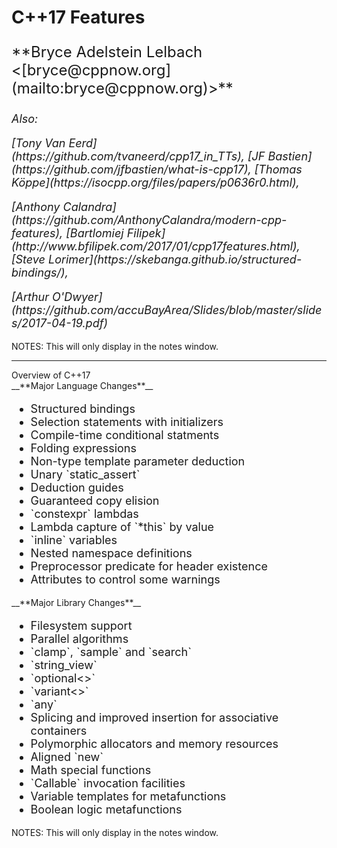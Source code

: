 # C++17 Features 

<p style="font-size: 24px;">
**Bryce Adelstein Lelbach &lt;[bryce@cppnow.org](mailto:bryce@cppnow.org)&gt;**</small>
</p>

<i>
<p style="font-size: 18px;">
Also:
</p>

<p style="font-size: 18px;">
[Tony Van Eerd](https://github.com/tvaneerd/cpp17_in_TTs),
[JF Bastien](https://github.com/jfbastien/what-is-cpp17),
[Thomas K&ouml;ppe](https://isocpp.org/files/papers/p0636r0.html),
</p>

<p style="font-size: 18px;">
[Anthony Calandra](https://github.com/AnthonyCalandra/modern-cpp-features),
[Bartlomiej Filipek](http://www.bfilipek.com/2017/01/cpp17features.html),
[Steve Lorimer](https://skebanga.github.io/structured-bindings/),
</p>

<p style="font-size: 18px;">
[Arthur O'Dwyer](https://github.com/accuBayArea/Slides/blob/master/slides/2017-04-19.pdf)
</p>
</i>

NOTES:
This will only display in the notes window.

---

<div class="slide-title">Overview of C++17</div>

<div class='left'>
__**Major Language Changes**__

<ul style='font-size: 18px;'>
<li>Structured bindings</li>                         <!-- `auto [a, b, c] = S` -->
<li>Selection statements with initializers</li>      <!-- `if`/`switch (`<i><code>init</code></i>`;` <i><code>cond</code></i>`)`) -->
<li>Compile-time conditional statments</li>          <!-- `if constexpr` -->
<li>Folding expressions</li>                         <!-- `(args + ...)` -->
<li>Non-type template parameter deduction</li>       <!-- `template <auto N>` -->
<li>Unary `static_assert`</li>                       <!-- `static_assert(`<i><code>expr</code></i>`)` -->
<li>Deduction guides</li>                            <!-- ??? -->
<li>Guaranteed copy elision</li>                     <!-- ??? -->
<li>`constexpr` lambdas</li>                         <!-- ??? -->
<li>Lambda capture of `*this` by value</li>          <!-- ??? -->
<li>`inline` variables</li>                          <!-- ??? -->
<li>Nested namespace definitions</li>                <!-- `namespace A::B::C {}` -->
<li>Preprocessor predicate for header existence</li> <!-- <span class="hljs-override hljs-meta">__has_include</span> -->
<li>Attributes to control some warnings</li>         <!-- `[[fallthrough]]`, `[[nodiscard]]` and `[[maybe_unused]]` -->
</ul>
</div>

<div class='right'>
__**Major Library Changes**__

<ul style='font-size: 18px;'>
<li>Filesystem support</li>                                         <!-- ??? -->
<li>Parallel algorithms</li>                                        <!-- ??? -->
<li>`clamp`, `sample` and `search`</li>                             <!-- ??? -->
<li>`string_view`</li>                                              <!-- ??? -->
<li>`optional<>`</li>                                               <!-- ??? -->
<li>`variant<>`</li>                                                <!-- ??? -->
<li>`any`</li>                                                      <!-- ??? -->
<li>Splicing and improved insertion for associative containers</li> <!-- ??? -->
<li>Polymorphic allocators and memory resources</li>                <!-- ??? -->
<li>Aligned `new`</li>                                              <!-- ??? -->
<li>Math special functions</li>                                     <!-- ??? -->
<li>`Callable` invocation facilities</li>                           <!-- `invoke`, `apply` and `is_callable<>` -->
<li>Variable templates for metafunctions</li>                       <!-- `*_v<>` -->
<li>Boolean logic metafunctions</li>                                <!-- `conjunction<>`, `disjunction<>` and `negation<>` -->
</ul>
</div>

NOTES:
This will only display in the notes window.

